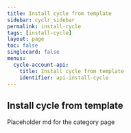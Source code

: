 ```yaml
---
title: Install cycle from template
sidebar: cyclr_sidebar
permalink: install-cycle
tags: [install-cycle]
layout: page
toc: false
singlecard: false
menus:
  cycle-account-api:
    title: Install cycle from template
    identifier: api-install-cycle
---
```

## Install cycle from template

Placeholder md for the category page

